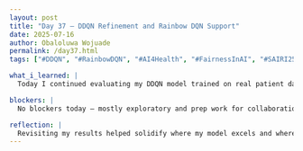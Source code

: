 ```yaml
---
layout: post
title: "Day 37 – DDQN Refinement and Rainbow DQN Support"
date: 2025-07-16
author: Obaloluwa Wojuade
permalink: /day37.html
tags: ["#DDQN", "#RainbowDQN", "#AI4Health", "#FairnessInAI", "#SAIRI25", "#ModelTraining", "#Collaboration"]

what_i_learned: |
  Today I continued evaluating my DDQN model trained on real patient data. The results across different episodes highlighted key patterns in model behavior and pointed to areas where tuning might boost consistency. I also began looking into the architecture and logic behind Rainbow DQN, aiming to support one of my teammates who's working on implementing it for their own experiment.

blockers: |
  No blockers today — mostly exploratory and prep work for collaboration.

reflection: |
  Revisiting my results helped solidify where my model excels and where it still struggles. It also felt good to shift gears a bit and prepare to help out with Rainbow DQN — I’m excited to learn more about its enhancements and how it compares to what I’ve been building. It’s a nice balance between refining my work and contributing to the team.
---
```

